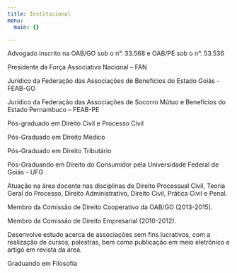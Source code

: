 ```yaml
---
title: Institucional
menu:
  main: {}

---
```

Advogado inscrito na OAB/GO sob o n°. 33.568 e OAB/PE sob o n°. 53.536

Presidente da Força Associativa Nacional – FAN

Jurídico da Federação das Associações de Benefícios do Estado Goiás - FEAB-GO

Jurídico da Federação das Associações de Socorro Mútuo e Benefícios do Estado Pernambuco – FEAB-PE

Pós-graduado em Direito Civil e Processo Civil

Pós-Graduado em Direito Médico

Pós-Graduado em Direito Tributário

Pós-Graduando em Direito do Consumidor pela Universidade Federal de Goiás - UFG 

Atuação na área docente nas disciplinas de Direito Processual Civil, Teoria Geral do Processo, Direito Administrativo, Direito Civil, Prática Civil e Penal.

Membro da Comissão de Direito Cooperativo da OAB/GO (2013-2015).

Membro da Comissão de Direito Empresarial (2010-2012).

Desenvolve estudo acerca de associações sem fins lucrativos, com a realização de cursos, palestras, bem como publicação em meio eletrônico e artigo em revista da área.

Graduando em Filosofia